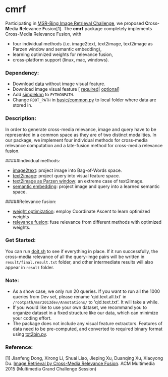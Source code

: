 # cmrf

Participating in [MSR-Bing Image Retrieval Challenge](http://research.microsoft.com/en-US/projects/irc/), 
we proposed **C**ross-**M**edia **R**elevance **F**usion[1].
The **cmrf** package completely implements Cross-Media Relevance Fusion, with
* four individual methods (i.e. image2text, text2image, text2image as Parzen window and semantic embedding),
* learning optimized weights for relevance fusion,
* cross-platform support (linux, mac, windows).


### Dependency:
* Download [data](http://www.mmc.ruc.edu.cn/research/irc2015/data/rucmmc_irc2015_data.tar.gz) without image visual feature.
* Download image visual feature [ [required](http://www.mmc.ruc.edu.cn/research/irc2015/data/rucmmc_irc2015_required_feature.tar.gz)| [optional](http://www.mmc.ruc.edu.cn/research/irc2015/data/rucmmc_irc2015_optional_feature.tar.gz)]
* Add [simpleknn](simpleknn) to `PYTHONPATH`.
* Change `ROOT_PATH` in [basic/common.py](basic/common.py) to local folder where data are stored in.



### Description:
In order to generate cross-media relevance, image and query have to be represented in a common space as they are of two distinct modalities. In our package, we implement four individual methods for cross-media relevance computation and a late-fusion method for cross-media relevance fusion.

#####Individual methods:
* [image2text](image2text.py): project image into Bag-of-Words space.
* [text2image](text2image.py): project query into visual feature space.
* [text2image as Parzen window](parzenWindow.py): an extreme case of text2image.
* [semantic embedding](semantic_embedding.py):  project image and query into a learned semantic space.

#####Relevance fusion:
* [weight optimization](weightOptimization.py): employ Coordinate Ascent to learn optimized weights
* [relevance fusion](relevanceFusion.py): fuse relevance from different methods with optimized weights.


### Get Started:
You can run [doit.sh](doit.sh) to see if everything in place.
If it run successfully, the cross-media relevance of all the query-imge pairs will be written in `result/final.result.txt` folder, and other intermediate results will also appear in `result` folder.


### Note:
* As a show case, we only run 20 queries. If you want to run all the 1000 queries from Dev set, please rename  'qid.text.all.txt' in `/rootpath/msr2013dev/Annotations/` to 'qid.text.txt'. It will take a while.
* If you would like to use your own dataset, we recommand you to organize dataset in a fixed structure like our data, which can minimize your coding effort.
* The package does not include any visual feature extractors. Features of data need to be pre-computed, and converted to required binary format using [txt2bin.py](simpleknn/txt2bin.py).


### Reference:

[1] Jianfeng Dong, Xirong Li, Shuai Liao, Jieping Xu, Duanqing Xu, Xiaoyong Du. [Image Retrieval by Cross-Media Relevance Fusion](http://www.mmc.ruc.edu.cn/research/irc2015/p173-dong.pdf). ACM Multimedia 2015 (Multimedia Grand Challenge Session)
